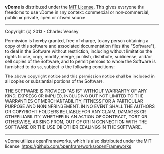 **vDome** is distributed under the [MIT License](https://en.wikipedia.org/wiki/MIT_License). This gives everyone the freedoms to use vDome in any context: commercial or non-commercial, public or private, open or closed source.

---

Copyright (c) 2013 - Charles Veasey

Permission is hereby granted, free of charge, to any person obtaining a copy of this software and associated documentation files (the "Software"), to deal in the Software without restriction, including without limitation the rights to use, copy, modify, merge, publish, distribute, sublicense, and/or sell copies of the Software, and to permit persons to whom the Software is furnished to do so, subject to the following conditions:

The above copyright notice and this permission notice shall be included in all copies or substantial portions of the Software.

THE SOFTWARE IS PROVIDED "AS IS", WITHOUT WARRANTY OF ANY KIND, EXPRESS OR IMPLIED, INCLUDING BUT NOT LIMITED TO THE WARRANTIES OF MERCHANTABILITY, FITNESS FOR A PARTICULAR PURPOSE AND NONINFRINGEMENT. IN NO EVENT SHALL THE AUTHORS OR COPYRIGHT HOLDERS BE LIABLE FOR ANY CLAIM, DAMAGES OR OTHER LIABILITY, WHETHER IN AN ACTION OF CONTRACT, TORT OR OTHERWISE, ARISING FROM, OUT OF OR IN CONNECTION WITH THE SOFTWARE OR THE USE OR OTHER DEALINGS IN THE SOFTWARE.

---

vDome utilizes openFrameworks, which is also distributed under the MIT license. 
https://github.com/openframeworks/openFrameworks